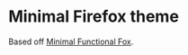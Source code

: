 # Minimal Firefox theme

Based off [Minimal Functional Fox](https://github.com/mut-ex/minimal-functional-fox).